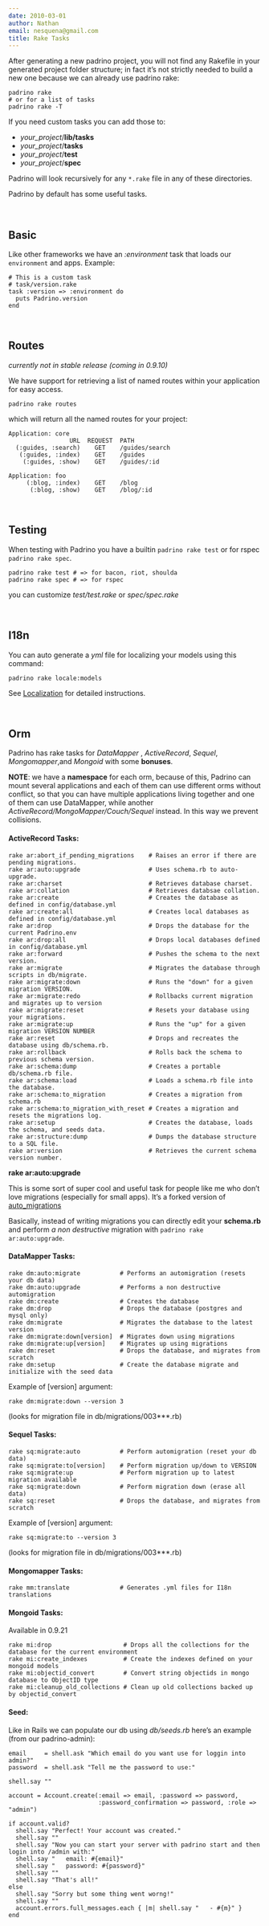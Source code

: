 ```yaml
---
date: 2010-03-01
author: Nathan
email: nesquena@gmail.com
title: Rake Tasks
---
```


After generating a new padrino project, you will not find any Rakefile in your generated project folder structure; in fact it’s not strictly needed to build a new one because we can already use padrino rake:

    padrino rake
    # or for a list of tasks
    padrino rake -T

If you need custom tasks you can add those to:

-   *your\_project*/**lib/tasks**
-   *your\_project*/**tasks**
-   *your\_project*/**test**
-   *your\_project*/**spec**

Padrino will look recursively for any `*.rake` file in any of these directories.

Padrino by default has some useful tasks.

 

## Basic

Like other frameworks we have an *:environment* task that loads our `environment` and apps. Example:

    # This is a custom task
    # task/version.rake
    task :version => :environment do
      puts Padrino.version
    end

 

## Routes

*currently not in stable release (coming in 0.9.10)*

We have support for retrieving a list of named routes within your application for easy access.

    padrino rake routes

which will return all the named routes for your project:

    Application: core
                     URL  REQUEST  PATH
      (:guides, :search)    GET    /guides/search
       (:guides, :index)    GET    /guides
        (:guides, :show)    GET    /guides/:id

    Application: foo
         (:blog, :index)    GET    /blog
          (:blog, :show)    GET    /blog/:id

 

## Testing

When testing with Padrino you have a builtin `padrino rake test` or for rspec `padrino rake spec`.

    padrino rake test # => for bacon, riot, shoulda
    padrino rake spec # => for rspec

you can customize *test/test.rake* or *spec/spec.rake*

 

## I18n

You can auto generate a *yml* file for localizing your models using this command:

    padrino rake locale:models

See [Localization](/guides/localization) for detailed instructions.

 

## Orm

Padrino has rake tasks for *DataMapper* , *ActiveRecord*, *Sequel*, *Mongomapper*,and *Mongoid* with some **bonuses**.

**NOTE**: we have a **namespace** for each orm, because of this, Padrino can mount several applications and each of them can use different orms without conflict, so that you can have multiple applications living together and one of them can use DataMapper, while another *ActiveRecord/MongoMapper/Couch/Sequel* instead. In this way we prevent collisions.

#### ActiveRecord Tasks:

    rake ar:abort_if_pending_migrations    # Raises an error if there are pending migrations.
    rake ar:auto:upgrade                   # Uses schema.rb to auto-upgrade.
    rake ar:charset                        # Retrieves database charset.
    rake ar:collation                      # Retrieves databsae collation.
    rake ar:create                         # Creates the database as defined in config/database.yml
    rake ar:create:all                     # Creates local databases as defined in config/database.yml
    rake ar:drop                           # Drops the database for the current Padrino.env
    rake ar:drop:all                       # Drops local databases defined in config/database.yml
    rake ar:forward                        # Pushes the schema to the next version.
    rake ar:migrate                        # Migrates the database through scripts in db/migrate.
    rake ar:migrate:down                   # Runs the "down" for a given migration VERSION.
    rake ar:migrate:redo                   # Rollbacks current migration and migrates up to version
    rake ar:migrate:reset                  # Resets your database using your migrations.
    rake ar:migrate:up                     # Runs the "up" for a given migration VERSION NUMBER
    rake ar:reset                          # Drops and recreates the database using db/schema.rb.
    rake ar:rollback                       # Rolls back the schema to previous schema version.
    rake ar:schema:dump                    # Creates a portable db/schema.rb file.
    rake ar:schema:load                    # Loads a schema.rb file into the database.
    rake ar:schema:to_migration            # Creates a migration from schema.rb
    rake ar:schema:to_migration_with_reset # Creates a migration and resets the migrations log.
    rake ar:setup                          # Creates the database, loads the schema, and seeds data.
    rake ar:structure:dump                 # Dumps the database structure to a SQL file.
    rake ar:version                        # Retrieves the current schema version number.

**rake ar:auto:upgrade**

This is some sort of super cool and useful task for people like me who don’t love migrations (especially for small apps). It’s a forked version of [auto\_migrations](http://github.com/pjhyett/auto_migrations)

Basically, instead of writing migrations you can directly edit your **schema.rb** and perform *a non destructive* migration with `padrino rake ar:auto:upgrade`.

#### DataMapper Tasks:

    rake dm:auto:migrate           # Performs an automigration (resets your db data)
    rake dm:auto:upgrade           # Performs a non destructive automigration
    rake dm:create                 # Creates the database
    rake dm:drop                   # Drops the database (postgres and mysql only)
    rake dm:migrate                # Migrates the database to the latest version
    rake dm:migrate:down[version]  # Migrates down using migrations
    rake dm:migrate:up[version]    # Migrates up using migrations
    rake dm:reset                  # Drops the database, and migrates from scratch
    rake dm:setup                  # Create the database migrate and initialize with the seed data

Example of [version] argument:

    rake dm:migrate:down --version 3

(looks for migration file in db/migrations/003***.rb)

#### Sequel Tasks:

    rake sq:migrate:auto           # Perform automigration (reset your db data)
    rake sq:migrate:to[version]    # Perform migration up/down to VERSION
    rake sq:migrate:up             # Perform migration up to latest migration available
    rake sq:migrate:down           # Perform migration down (erase all data)
    rake sq:reset                  # Drops the database, and migrates from scratch

Example of [version] argument:

    rake sq:migrate:to --version 3

(looks for migration file in db/migrations/003***.rb)

#### Mongomapper Tasks:

    rake mm:translate              # Generates .yml files for I18n translations

#### Mongoid Tasks:

Available in 0.9.21

    rake mi:drop                    # Drops all the collections for the database for the current environment
    rake mi:create_indexes          # Create the indexes defined on your mongoid models
    rake mi:objectid_convert        # Convert string objectids in mongo database to ObjectID type
    rake mi:cleanup_old_collections # Clean up old collections backed up by objectid_convert

#### Seed:

Like in Rails we can populate our db using *db/seeds.rb* here’s an example (from our padrino-admin):

    email     = shell.ask "Which email do you want use for loggin into admin?"
    password  = shell.ask "Tell me the password to use:"
     
    shell.say ""
     
    account = Account.create(:email => email, :password => password, 
                             :password_confirmation => password, :role => "admin")
     
    if account.valid?
      shell.say "Perfect! Your account was created."
      shell.say ""
      shell.say "Now you can start your server with padrino start and then login into /admin with:"
      shell.say "   email: #{email}"
      shell.say "   password: #{password}"
      shell.say ""
      shell.say "That's all!"
    else
      shell.say "Sorry but some thing went worng!"
      shell.say ""
      account.errors.full_messages.each { |m| shell.say "   - #{m}" }
    end
